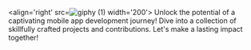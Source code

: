 
<align='right' src=![giphy (1)](https://github.com/MCHTSEN/MCHTSEN/assets/77075747/d15dc589-4331-44c3-b816-702cdd16ec5b) width='200'>
Unlock the potential of a captivating mobile app development journey! Dive into a collection of skillfully crafted projects and contributions. Let's make a lasting impact together!
